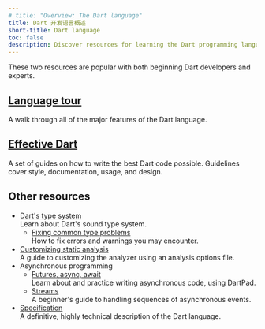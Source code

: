 ```yaml
---
# title: "Overview: The Dart language"
title: Dart 开发语言概述
short-title: Dart language
toc: false
description: Discover resources for learning the Dart programming language.
---
```


These two resources are popular with both beginning Dart developers and experts.

<div class="card-grid">
  <div class="card">
    <h2><a href="/language">Language tour</a></h2>
    <p>A walk through all of the major features of the Dart language.</p>
  </div>
  <div class="card">
    <h2><a href="/effective-dart">Effective Dart</a></h2>
    <p>A set of guides on how to write the best Dart code
    possible. Guidelines cover style, documentation, usage,
    and design.</p>
  </div>
</div>

## Other resources

* [Dart's type system](/language/type-system)<br>
    Learn about Dart's sound type system.
  * [Fixing common type problems](/guides/language/sound-problems)<br>
    How to fix errors and warnings you may encounter.
* [Customizing static analysis](/tools/analysis)<br>
    A guide to customizing the analyzer using an analysis options file.
* Asynchronous programming
  * [Futures, async, await](/libraries/async/async-await)<br>
    Learn about and practice writing asynchronous code, using DartPad.
  * [Streams](/libraries/async/using-streams)<br>
    A beginner's guide to handling sequences of asynchronous events.
* [Specification](/guides/language/spec)<br>
  A definitive, highly technical description of the Dart language.

